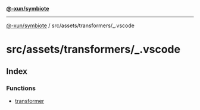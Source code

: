 [**@-xun/symbiote**](../../../../README.md)

***

[@-xun/symbiote](../../../../README.md) / src/assets/transformers/\_.vscode

# src/assets/transformers/\_.vscode

## Index

### Functions

- [transformer](functions/transformer.md)
